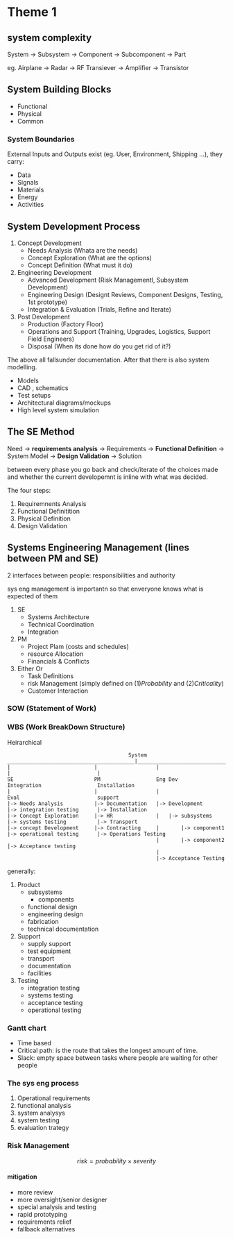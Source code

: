 # Theme 1

## system complexity

System -> Subsystem -> Component -> Subcomponent -> Part

eg. Airplane -> Radar -> RF Transiever -> Amplifier -> Transistor

## System Building Blocks

- Functional
- Physical
- Common

### System Boundaries

External Inputs and Outputs exist (eg. User, Environment, Shipping ...), they carry:

- Data
- Signals
- Materials
- Energy
- Activities

## System Development Process

1. Concept Development
    - Needs Analysis (Whata are the needs)
    - Concept Exploration (What are the options)
    - Concept Definition (What must it do)
2. Engineering Development
    - Advanced Development (Risk Managementl, Subsystem Development)
    - Engineering Design (Designt Reviews, Component Designs, Testing, 1st prototype)
    - Integration & Evaluation (Trials, Refine and Iterate)
3. Post Development
    - Production (Factory Floor)
    - Operations and Support (Training, Upgrades, Logistics, Support Field Engineers)
    - Disposal (When its done how do you get rid of it?)

The above all fallsunder documentation. After that there is also system modelling.

- Models
- CAD , schematics
- Test setups
- Architectural diagrams/mockups
- High level system simulation

## The SE Method

Need -> **requirements analysis** -> Requirements -> **Functional Definition** -> System Model -> **Design Validation** -> Solution

between every phase you go back and check/iterate of the choices made and whether the current developemnt is inline with what was decided.

The four steps:

1. Requiremnents Analysis
1. Functional Definitition
1. Physical Definition
1. Design Validation



## Systems Engineering Management (lines between PM and SE)

2 interfaces between people: responsibilities and authority

sys eng management is importantn so that enveryone knows what is expected of them

1. SE
    - Systems Architecture
    - Technical Coordination
    - Integration
2. PM
    - Project Plam (costs and schedules)
    - resource Allocation
    - Financials & Conflicts
3. Either Or
    - Task Definitions
    - risk Management (simply defined on  (1)*Probability* and (2)*Criticality*)
    - Customer Interaction

### SOW (Statement of Work)

### WBS (Work BreakDown Structure)

Heirarchical

```
                                       System
_________________________________________|_______________________________________________________________
|                           |                   |                           |                            |
SE                          PM                  Eng Dev                     Integration                  Installation
|                           |                   |                           Eval                         support
|-> Needs Analysis          |-> Documentation   |-> Development             |-> integration testing      |-> Installation
|-> Concept Exploration     |-> HR              |   |-> subsystems          |-> systems testing          |-> Transport
|-> concept Development     |-> Contracting     |       |-> component1      |-> operational testing      |-> Operations Testing
                                                |       |-> component2      |-> Acceptance testing       
                                                |                           
                                                |-> Acceptance Testing      

```

generally:

1. Product
    - subsystems
        - components
    - functional design
    - engineering design
    - fabrication
    - technical documentation
1. Support
    - supply support
    - test equipment
    - transport
    - documentation
    - facilities
1. Testing
    - integration testing
    - systems testing
    - acceptance testing
    - operational testing


### Gantt chart

- Time based
- Critical path: is the route that takes the longest amount of time.
- Slack: empty space between tasks where people are waiting for other people

### The sys eng process

1. Operational requirements
1. functional analysis
1. system analysys
1. system testing
1. evaluation trategy

### Risk Management

$$risk = probability \times severity$$

#### mitigation

- more review
- more oversight/senior designer
- special analysis and testing
- rapid prototyping
- requirements relief
- fallback alternatives